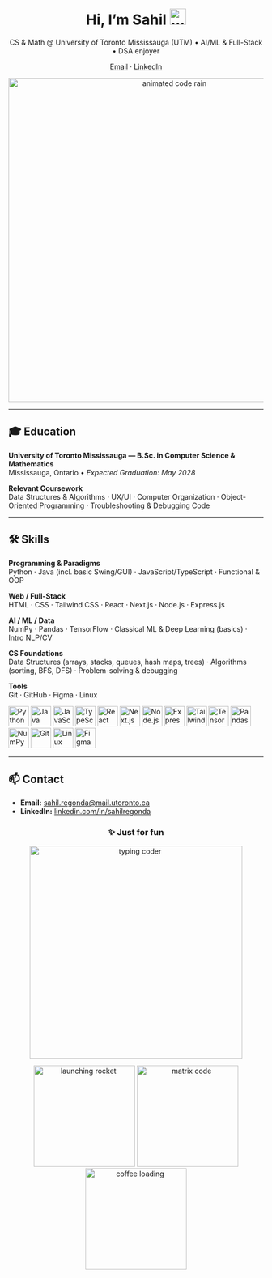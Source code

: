 <!-- Profile README focused on Education + Skills only, with fun images/GIFs -->
<!-- Tip: this README is meant for your profile repo (must be named exactly your GitHub username) -->

<h1 align="center">
  Hi, I’m Sahil
  <img src="https://raw.githubusercontent.com/MartinHeinz/MartinHeinz/master/wave.gif" width="32" alt="wave">
</h1>

<p align="center">
  CS & Math @ University of Toronto Mississauga (UTM) • AI/ML & Full-Stack • DSA enjoyer
</p>

<p align="center">
  <a href="mailto:sahil.regonda@mail.utoronto.ca">Email</a> ·
  <a href="https://linkedin.com/in/sahilregonda">LinkedIn</a>
</p>

<!-- fun header art -->
<p align="center">
  <img src="https://media.giphy.com/media/QTfX9Ejfra3ZmNxh6B/giphy.gif" width="640" alt="animated code rain">
</p>

---

## 🎓 Education
**University of Toronto Mississauga — B.Sc. in Computer Science & Mathematics**  
Mississauga, Ontario • <em>Expected Graduation: May 2028</em>

**Relevant Coursework**  
Data Structures & Algorithms · UX/UI · Computer Organization ·
Object-Oriented Programming · Troubleshooting & Debugging Code

---

## 🛠️ Skills

**Programming & Paradigms**  
Python · Java (incl. basic Swing/GUI) · JavaScript/TypeScript · Functional & OOP

**Web / Full-Stack**  
HTML · CSS · Tailwind CSS · React · Next.js · Node.js · Express.js

**AI / ML / Data**  
NumPy · Pandas · TensorFlow · Classical ML & Deep Learning (basics) · Intro NLP/CV

**CS Foundations**  
Data Structures (arrays, stacks, queues, hash maps, trees) ·
Algorithms (sorting, BFS, DFS) · Problem-solving & debugging

**Tools**  
Git · GitHub · Figma · Linux

<!-- nice skill icons row (images only, no text content change) -->
<p align="left">
  <img src="https://cdn.jsdelivr.net/gh/devicons/devicon/icons/python/python-original.svg" height="40" alt="Python" title="Python" />
  <img src="https://cdn.jsdelivr.net/gh/devicons/devicon/icons/java/java-original.svg" height="40" alt="Java" title="Java" />
  <img src="https://cdn.jsdelivr.net/gh/devicons/devicon/icons/javascript/javascript-original.svg" height="40" alt="JavaScript" title="JavaScript" />
  <img src="https://cdn.jsdelivr.net/gh/devicons/devicon/icons/typescript/typescript-original.svg" height="40" alt="TypeScript" title="TypeScript" />
  <img src="https://cdn.jsdelivr.net/gh/devicons/devicon/icons/react/react-original.svg" height="40" alt="React" title="React" />
  <img src="https://cdn.jsdelivr.net/gh/devicons/devicon/icons/nextjs/nextjs-original.svg" height="40" alt="Next.js" title="Next.js" />
  <img src="https://cdn.jsdelivr.net/gh/devicons/devicon/icons/nodejs/nodejs-original.svg" height="40" alt="Node.js" title="Node.js" />
  <img src="https://cdn.jsdelivr.net/gh/devicons/devicon/icons/express/express-original.svg" height="40" alt="Express" title="Express" />
  <img src="https://cdn.jsdelivr.net/gh/devicons/devicon/icons/tailwindcss/tailwindcss-plain.svg" height="40" alt="Tailwind CSS" title="Tailwind CSS" />
  <img src="https://cdn.jsdelivr.net/gh/devicons/devicon/icons/tensorflow/tensorflow-original.svg" height="40" alt="TensorFlow" title="TensorFlow" />
  <img src="https://cdn.jsdelivr.net/gh/devicons/devicon/icons/pandas/pandas-original.svg" height="40" alt="Pandas" title="Pandas" />
  <img src="https://cdn.jsdelivr.net/gh/devicons/devicon/icons/numpy/numpy-original.svg" height="40" alt="NumPy" title="NumPy" />
  <img src="https://cdn.jsdelivr.net/gh/devicons/devicon/icons/git/git-original.svg" height="40" alt="Git" title="Git" />
  <img src="https://cdn.jsdelivr.net/gh/devicons/devicon/icons/linux/linux-original.svg" height="40" alt="Linux" title="Linux" />
  <img src="https://cdn.jsdelivr.net/gh/devicons/devicon/icons/figma/figma-original.svg" height="40" alt="Figma" title="Figma" />
</p>

---

## 📫 Contact
- **Email:** <a href="mailto:sahil.regonda@mail.utoronto.ca">sahil.regonda@mail.utoronto.ca</a>  
- **LinkedIn:** <a href="https://linkedin.com/in/sahilregonda">linkedin.com/in/sahilregonda</a>

<!-- 🎉 Fun zone (purely decorative) -->
<h3 align="center">✨ Just for fun</h3>
<p align="center">
  <img src="https://media.giphy.com/media/qgQUggAC3Pfv687qPC/giphy.gif" width="420" alt="typing coder">
</p>
<p align="center">
  <img src="https://media.giphy.com/media/3o7btPCcdNniyf0ArS/giphy.gif" width="200" alt="launching rocket">
  <img src="https://media.giphy.com/media/13HgwGsXF0aiGY/giphy.gif" width="200" alt="matrix code">
  <img src="https://media.giphy.com/media/l3vR1Xf0zYlaZ7rBe/giphy.gif" width="200" alt="coffee loading">
</p>

<!-- You can swap these GIFs for your own later; they are external links, so your repo stays light. -->

